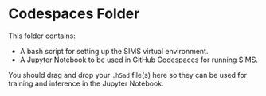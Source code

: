 # Codespaces Folder

This folder contains:

- A bash script for setting up the SIMS virtual environment.
- A Jupyter Notebook to be used in GitHub Codespaces for running SIMS.

You should drag and drop your `.h5ad` file(s) here so they can be used for training and inference in the Jupyter Notebook. 